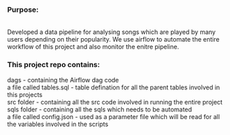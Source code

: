 <h3>Purpose: </h3>
<br/>
Developed a data pipeline for analysing songs which are played by many users depending on their popularity. We use airflow to automate the entire workflow of this project and also monitor the enitre pipeline.<br/>

<h3>This project repo contains: </h3>

dags - containing the  Airflow dag code<br/>
a file called tables.sql - table defination for all the parent tables involved in this projects<br/>
src folder - containing all the src code involved in running the entire project<br/>
sqls folder - containing all the sqls which needs to be automated<br/>
a file called config.json - used as a parameter file which will be read for all the variables involved in the scripts
